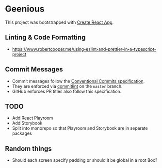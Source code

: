 # Geenious

This project was bootstrapped with [Create React App](https://github.com/facebook/create-react-app).

## Linting & Code Formatting

- https://www.robertcooper.me/using-eslint-and-prettier-in-a-typescript-project

## Commit Messages

- Commit messages follow the [Conventional Commits specification](https://www.conventionalcommits.org/en/v1.0.0-beta.4/).
- They are enforced via [commitlint](https://github.com/conventional-changelog/commitlint) on the `master` branch.
- GitHub enforces PR titles also follow this specification.

## TODO

- Add React Playroom
- Add Storybook
- Split into monorepo so that Playroom and Storybook are in separate packages

## Random things

- Should each screen specify padding or should it be global in a root Box?
